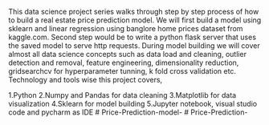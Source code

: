 This data science project series walks through step by step process of how to build a real estate price prediction model. We will first build a model using sklearn and linear regression using banglore home prices dataset from kaggle.com. Second step would be to write a python flask server that uses the saved model to serve http requests.  During model building we will cover almost all data science concepts such as data load and cleaning, outlier detection and removal, feature engineering, dimensionality reduction, gridsearchcv for hyperparameter tunning, k fold cross validation etc. Technology and tools wise this project covers,

1.Python
2.Numpy and Pandas for data cleaning
3.Matplotlib for data visualization
4.Sklearn for model building
5.Jupyter notebook, visual studio code and pycharm as IDE
#   P r i c e - P r e d i c t i o n - m o d e l -  
 #   P r i c e - P r e d i c t i o n -  
 
